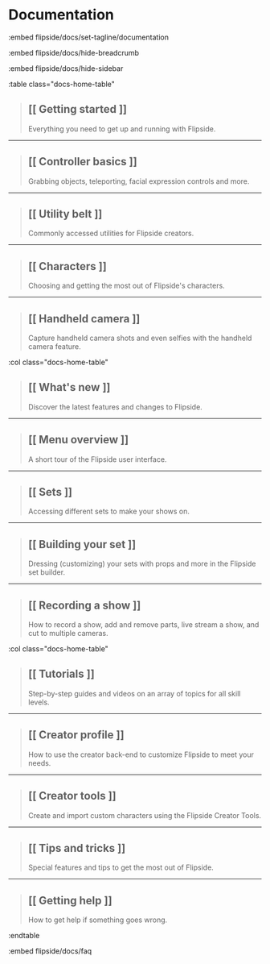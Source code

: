 # Documentation

:embed flipside/docs/set-tagline/documentation

:embed flipside/docs/hide-breadcrumb

:embed flipside/docs/hide-sidebar

:table class="docs-home-table"

> ## [[ Getting started ]]
> 
> Everything you need to get up and running with Flipside.

---

> ## [[ Controller basics ]]
> 
> Grabbing objects, teleporting, facial expression controls and more.

---

> ## [[ Utility belt ]]
> 
> Commonly accessed utilities for Flipside creators.

---

> ## [[ Characters ]]
> 
> Choosing and getting the most out of Flipside's characters.

---

> ## [[ Handheld camera ]]
> 
> Capture handheld camera shots and even selfies with the handheld camera feature.

:col class="docs-home-table"

> ## [[ What's new ]]
> 
> Discover the latest features and changes to Flipside.

---

> ## [[ Menu overview ]]
> 
> A short tour of the Flipside user interface.

---

> ## [[ Sets ]]
> 
> Accessing different sets to make your shows on.

---

> ## [[ Building your set ]]
> 
> Dressing (customizing) your sets with props and more in the Flipside set builder.

---

> ## [[ Recording a show ]]
> 
> How to record a show, add and remove parts, live stream a show, and cut to multiple cameras.

:col class="docs-home-table"

> ## [[ Tutorials ]]
> 
> Step-by-step guides and videos on an array of topics for all skill levels.

---

> ## [[ Creator profile ]]
> 
> How to use the creator back-end to customize Flipside to meet your needs.

---

> ## [[ Creator tools ]]
> 
> Create and import custom characters using the Flipside Creator Tools.

---

> ## [[ Tips and tricks ]]
> 
> Special features and tips to get the most out of Flipside.

---

> ## [[ Getting help ]]
> 
> How to get help if something goes wrong.

:endtable

:embed flipside/docs/faq
